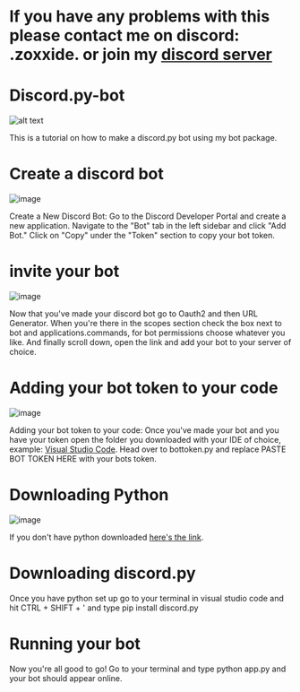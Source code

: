 # If you have any problems with this please contact me on discord: .zoxxide. or join my [discord server](https://discord.gg/jvwuPgmeCK)


# Discord.py-bot
![alt text](https://cdn.discordapp.com/attachments/1179868508696346644/1179868562958073926/download.png?ex=657b593a&is=6568e43a&hm=7532b214d6f4cbf51c33ad1ff40642b543a0ec925e80412d2ec814a32b04c06f&)

This is a tutorial on how to make a discord.py bot using my bot package.

# Create a discord bot
![image](https://github.com/Zoxxide2023/Discord.py-bot/assets/97050049/1f5e2b34-9edb-4463-a485-190267240d63)


Create a New Discord Bot:
Go to the Discord Developer Portal and create a new application.
Navigate to the "Bot" tab in the left sidebar and click "Add Bot."
Click on "Copy" under the "Token" section to copy your bot token.

# invite your bot
![image](https://github.com/Zoxxide2023/Discord.py-bot/assets/97050049/63404b10-3b61-4054-821e-2847d6d4c6f8)

Now that you've made your discord bot go to Oauth2 and then URL Generator. When you're there in the scopes section check the box next to bot and applications.commands, for bot permissions choose whatever you like.
And finally scroll down, open the link and add your bot to your server of choice.

# Adding your bot token to your code
![image](https://github.com/Zoxxide2023/Discord.py-bot/assets/97050049/a26108d0-b2e1-44a4-973a-b86cfbc91013)

Adding your bot token to your code:
Once you've made your bot and you have your token open the folder you downloaded with your IDE of choice, example: [Visual Studio Code](https://code.visualstudio.com/download).
Head over to bottoken.py and replace PASTE BOT TOKEN HERE with your bots token.

# Downloading Python
![image](https://github.com/Zoxxide2023/Discord.py-bot/assets/97050049/d6a331a6-687b-44e2-a060-3461faf58715)

If you don't have python downloaded [here's the link](https://www.python.org/downloads/release/python-3116/).

# Downloading discord.py
Once you have python set up go to your terminal in visual studio code and hit CTRL + SHIFT + ' and type pip install discord.py

# Running your bot

Now you're all good to go! Go to your terminal and type python app.py and your bot should appear online.
